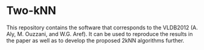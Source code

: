 # Two-kNN

This repository contains the software that corresponds to the VLDB2012 (A. Aly, M. Ouzzani, and W.G. Aref). It can be used to reproduce the results in the paper as well as to develop the proposed 2kNN algorithms further.
